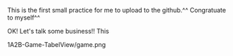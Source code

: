 This is the first small practice for me to upload to the github.^^
Congratuate to myself^^

OK!
Let's talk some business!!
This 


1A2B-Game-TabelView/game.png
